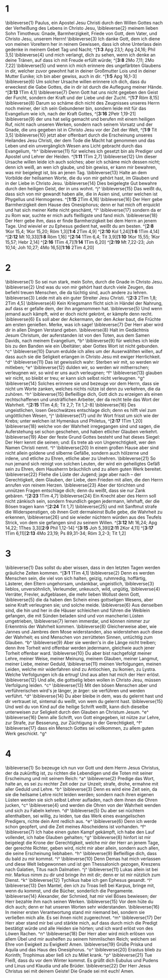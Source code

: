# 1
\bibleverse{1} Paulus, ein Apostel Jesu Christi durch den Willen Gottes nach der Verheißung des Lebens in Christo Jesu, \bibleverse{2} meinem lieben Sohn Timotheus: Gnade, Barmherzigkeit, Friede von Gott, dem Vater, und Christo Jesu, unserem Herrn! \bibleverse{3} Ich danke Gott, dem ich diene von meinen Voreltern her in reinem Gewissen, dass ich ohne Unterlass dein gedenke in meinem Gebet Tag und Nacht; ^[**1:3** Apg 23,1; Apg 24,16; Phil 3,5] \bibleverse{4} und mich verlangt, dich zu sehen, wenn ich denke an deine Tränen, auf dass ich mit Freude erfüllt würde; ^[**3:8** 2Mo 7,11; 2Mo 7,22] \bibleverse{5} und wenn ich mich erinnere des ungefärbten Glaubens in dir, welcher zuvor gewohnt hat in deiner Großmutter Lois und in deiner Mutter Eunike; ich bin aber gewiss, auch in dir. ^[**1:5** Apg 16,1-3] \bibleverse{6} Um solcher Ursache willen erinnere ich dich, dass du erweckest die Gabe Gottes, die in dir ist durch die Auflegung meiner Hände. ^[**3:13** 1Tim 4,1] \bibleverse{7} Denn Gott hat uns nicht gegeben den Geist der Furcht, sondern der Kraft und der Liebe und der Zucht. ^[**1:7** Röm 8,15] \bibleverse{8} Darum so schäme dich nicht des Zeugnisses unseres Herrn noch meiner, der ich sein Gebundener bin, sondern leide mit für das Evangelium wie ich, nach der Kraft Gottes, ^[**3:16** 2Petr 1,19-21] \bibleverse{9} der uns hat selig gemacht und berufen mit einem heiligen Ruf, nicht nach unseren Werken, sondern nach seinem Vorsatz und der Gnade, die uns gegeben ist in Christo Jesu vor der Zeit der Welt, ^[**1:9** Tit 3,5] \bibleverse{10} jetzt aber offenbart durch die Erscheinung unseres Heilandes Jesu Christi, der dem Tode die Macht hat genommen und das Leben und ein unvergänglich Wesen ans Licht gebracht durch das Evangelium, ^h^ \bibleverse{11} für welches ich gesetzt bin als Prediger und Apostel und Lehrer der Heiden. ^[**1:11** 1Tim 2,7] \bibleverse{12} Um dieser Ursache willen leide ich auch solches; aber ich schäme mich dessen nicht; denn ich weiß, an wen ich glaube, und bin gewiss, er kann mir bewahren, was mir beigelegt ist, bis an jenen Tag. \bibleverse{13} Halte an dem Vorbilde der heilsamen Worte, die du von mir gehört hast, im Glauben und in der Liebe in Christo Jesu. \bibleverse{14} Dies beigelegte Gut bewahre durch den heiligen Geist, der in uns wohnt. ^j^ \bibleverse{15} Das weißt du, dass sich von mir gewandt haben alle, die in Asien sind, unter welchen ist Phygellus und Hermogenes. ^[**1:15** 2Tim 4,16] \bibleverse{16} Der Herr gebe Barmherzigkeit dem Hause des Onesiphorus; denn er hat mich oft erquickt und hat sich meiner Kette nicht geschämt, ^l^ \bibleverse{17} sondern da er zu Rom war, suchte er mich aufs fleißigste und fand mich. \bibleverse{18} Der Herr gebe ihm, dass er finde Barmherzigkeit bei dem Herrn an jenem Tage. Und wieviel er zu Ephesus gedient hat, weißt du am besten.
 ^[**2:8** 1Kor 15,4; 1Kor 15,20; Röm 1,3][**1:4** 2Tim 4,9]  ^[**2:10** Kol 1,24][**1:6** 1Tim 4,14]  ^[**2:12** Mt 10,33][**1:8** Röm 1,16]  ^[**2:14** 1Tim 6,4; Tit 3,9][**1:10** 1Kor 15,55; 1Kor 15,57; Hebr 2,14]  ^[**2:16** 1Tim 4,7][**1:14** 1Tim 6,20]  ^[**2:19** Mt 7,22-23; Joh 10,14; Joh 10,27; 4Mo 16,5][**1:16** 2Tim 4,20]

# 2
\bibleverse{1} So sei nun stark, mein Sohn, durch die Gnade in Christo Jesu. \bibleverse{2} Und was du von mir gehört hast durch viele Zeugen, das befiehl treuen Menschen, die da tüchtig sind, auch andere zu lehren. \bibleverse{3} Leide mit als ein guter Streiter Jesu Christi. ^[**2:3** 2Tim 1,8; 2Tim 4,5] \bibleverse{4} Kein Kriegsmann flicht sich in Händel der Nahrung, auf dass er gefalle dem, der ihn angenommen hat. \bibleverse{5} Und wenn jemand auch kämpft, wird er doch nicht gekrönt, er kämpfe denn recht. \bibleverse{6} Es soll aber der Ackermann, der den Acker baut, die Früchte am ersten genießen. Merke, was ich sage! \bibleverse{7} Der Herr aber wird dir in allen Dingen Verstand geben. \bibleverse{8} Halt im Gedächtnis Jesum Christum, der auferstanden ist von den Toten, aus dem Samen Davids, nach meinem Evangelium, ^b^ \bibleverse{9} für welches ich leide bis zu den Banden wie ein Übeltäter; aber Gottes Wort ist nicht gebunden. ^c^ \bibleverse{10} Darum erdulde ich alles um der Auserwählten willen, auf dass auch sie die Seligkeit erlangen in Christo Jesu mit ewiger Herrlichkeit. ^d^ \bibleverse{11} Das ist gewisslich wahr: Sterben wir mit, so werden wir mitleben; ^e^ \bibleverse{12} dulden wir, so werden wir mitherrschen; verleugnen wir, so wird er uns auch verleugnen; ^f^ \bibleverse{13} glauben wir nicht, so bleibt er treu; er kann sich selbst nicht verleugnen. ^g^ \bibleverse{14} Solches erinnere sie und bezeuge vor dem Herrn, dass sie nicht um Worte zanken, welches nichts nütze ist denn zu verkehren, die da zuhören. ^h^ \bibleverse{15} Befleißige dich, Gott dich zu erzeigen als einen rechtschaffenen und unsträflichen Arbeiter, der da recht teile das Wort der Wahrheit. ^[**2:15** 1Tim 4,6; Tit 2,7; Tit 1,2-8] \bibleverse{16} Des ungeistlichen, losen Geschwätzes entschlage dich; denn es hilft viel zum ungöttlichen Wesen, ^j^ \bibleverse{17} und ihr Wort frisst um sich wie der Krebs; unter welchen ist Hymenäus und Philetus, ^[**2:17** 1Tim 1,20] \bibleverse{18} welche von der Wahrheit irregegangen sind und sagen, die Auferstehung sei schon geschehen, und haben etlicher Glauben verkehrt. \bibleverse{19} Aber der feste Grund Gottes besteht und hat dieses Siegel: Der Herr kennt die seinen; und: Es trete ab von Ungerechtigkeit, wer den Namen Christi nennt. ^l^ \bibleverse{20} In einem großen Hause aber sind nicht allein goldene und silberne Gefäße, sondern auch hölzerne und irdene, und etliche zu Ehren, etliche aber zu Unehren. \bibleverse{21} So nun jemand sich reinigt von solchen Leuten, der wird ein geheiligtes Gefäß sein zu Ehren, dem Hausherrn bräuchlich und zu allem guten Werk bereitet. \bibleverse{22} Fliehe die Lüste der Jugend; jage aber nach – der Gerechtigkeit, dem Glauben, der Liebe, dem Frieden mit allen, die den Herrn anrufen von reinem Herzen. \bibleverse{23} Aber der törichten und unnützen Fragen entschlage dich; denn du weißt, dass sie nur Zank gebären. ^[**2:23** 1Tim 4,7] \bibleverse{24} Ein Knecht aber des Herrn soll nicht zänkisch sein, sondern freundlich gegen jedermann, lehrhaft, der die Bösen tragen kann ^[**2:24** Tit 1,7] \bibleverse{25} und mit Sanftmut strafe die Widerspenstigen, ob ihnen Gott dermaleinst Buße gebe, die Wahrheit zu erkennen, \bibleverse{26} und sie wieder nüchtern würden aus des Teufels Strick, von dem sie gefangen sind zu seinem Willen.
  ^[**3:12** Mt 16,24; Apg 14,22; 1Thes 3,3][**2:9** Phil 1,12-14]  ^[**3:15** Joh 5,39][**2:11** 2Kor 4,11]  ^[**3:17** 1Tim 6,11][**2:13** 4Mo 23,19; Ps 89,31-34; Röm 3,2-3; Tit 1,2]       

# 3
\bibleverse{1} Das sollst du aber wissen, dass in den letzten Tagen werden gräuliche Zeiten kommen. ^[**3:1** 1Tim 4,1] \bibleverse{2} Denn es werden Menschen sein, die viel von sich halten, geizig, ruhmredig, hoffärtig, Lästerer, den Eltern ungehorsam, undankbar, ungeistlich, \bibleverse{3} lieblos, unversöhnlich, Verleumder, unkeusch, wild, ungütig, \bibleverse{4} Verräter, Frevler, aufgeblasen, die mehr lieben Wollust denn Gott, \bibleverse{5} die da haben den Schein eines gottseligen Wesens, aber seine Kraft verleugnen sie; und solche meide. \bibleverse{6} Aus denselben sind, die hin und her in die Häuser schleichen und führen die Weiblein gefangen, die mit Sünden beladen sind und von mancherlei Lüsten umgetrieben, \bibleverse{7} lernen immerdar, und können nimmer zur Erkenntnis der Wahrheit kommen. \bibleverse{8} Gleicherweise aber, wie Jannes und Jambres dem Mose widerstanden, also widerstehen auch diese der Wahrheit; es sind Menschen von zerrütteten Sinnen, untüchtig zum Glauben. ^b^ \bibleverse{9} Aber sie werden's in die Länge nicht treiben; denn ihre Torheit wird offenbar werden jedermann, gleichwie auch jener Torheit offenbar ward. \bibleverse{10} Du aber bist nachgefolgt meiner Lehre, meiner Weise, meiner Meinung, meinem Glauben, meiner Langmut, meiner Liebe, meiner Geduld, \bibleverse{11} meinen Verfolgungen, meinen Leiden, welche mir widerfahren sind zu Antiochien, zu Ikonien, zu Lystra. Welche Verfolgungen ich da ertrug! Und aus allen hat mich der Herr erlöst. \bibleverse{12} Und alle, die gottselig leben wollen in Christo Jesu, müssen Verfolgung leiden. ^c^ \bibleverse{13} Mit den bösen Menschen aber und verführerischen wird's je länger, je ärger: sie verführen und werden verführt. ^d^ \bibleverse{14} Du aber bleibe in dem, was du gelernt hast und dir vertrauet ist, sintemal du weißt, von wem du gelernt hast. \bibleverse{15} Und weil du von Kind auf die heilige Schrift weißt, kann dich dieselbe unterweisen zur Seligkeit durch den Glauben an Christum Jesum. ^e^ \bibleverse{16} Denn alle Schrift, von Gott eingegeben, ist nütze zur Lehre, zur Strafe, zur Besserung, zur Züchtigung in der Gerechtigkeit, ^f^ \bibleverse{17} dass ein Mensch Gottes sei vollkommen, zu allem guten Werk geschickt. ^g^ 
      

# 4
\bibleverse{1} So bezeuge ich nun vor Gott und dem Herrn Jesus Christus, der da zukünftig ist, zu richten die Lebendigen und die Toten mit seiner Erscheinung und mit seinem Reich: ^a^ \bibleverse{2} Predige das Wort, halte an, es sei zu rechter Zeit oder zur Unzeit; strafe, drohe, ermahne mit aller Geduld und Lehre. ^b^ \bibleverse{3} Denn es wird eine Zeit sein, da sie die heilsame Lehre nicht leiden werden; sondern nach ihren eigenen Lüsten werden sie sich selbst Lehrer aufladen, nach dem ihnen die Ohren jucken, ^c^ \bibleverse{4} und werden die Ohren von der Wahrheit wenden und sich zu Fabeln kehren. ^d^ \bibleverse{5} Du aber sei nüchtern allenthalben, sei willig, zu leiden, tue das Werk eines evangelischen Predigers, richte dein Amt redlich aus. ^e^ \bibleverse{6} Denn ich werde schon geopfert, und die Zeit meines Abscheidens ist vorhanden. ^f^ \bibleverse{7} Ich habe einen guten Kampf gekämpft, ich habe den Lauf vollendet, ich habe Glauben gehalten; ^g^ \bibleverse{8} hinfort ist mir beigelegt die Krone der Gerechtigkeit, welche mir der Herr an jenem Tage, der gerechte Richter, geben wird, nicht mir aber allein, sondern auch allen, die seine Erscheinung liebhaben. ^h^ \bibleverse{9} Befleißige dich, dass du bald zu mir kommst. ^i^ \bibleverse{10} Denn Demas hat mich verlassen und diese Welt liebgewonnen und ist gen Thessalonich gezogen, Kreszens nach Galatien, Titus nach Dalmatien. ^j^ \bibleverse{11} Lukas allein ist bei mir. Markus nimm zu dir und bringe ihn mit dir; denn er ist mir nützlich zum Dienst. ^k^ \bibleverse{12} Tychikus habe ich gen Ephesus gesandt. ^l^ \bibleverse{13} Den Mantel, den ich zu Troas ließ bei Karpus, bringe mit, wenn du kommst, und die Bücher, sonderlich die Pergamente. \bibleverse{14} Alexander, der Schmied, hat mir viel Böses bewiesen; der Herr bezahle ihm nach seinen Werken. \bibleverse{15} Vor dem hüte du dich auch; denn er hat unseren Worten sehr widerstanden. \bibleverse{16} In meiner ersten Verantwortung stand mir niemand bei, sondern sie verließen mich alle. Es sei ihnen nicht zugerechnet. ^m^ \bibleverse{17} Der Herr aber stand mir bei und stärkte mich, auf dass durch mich die Predigt bestätigt würde und alle Heiden sie hörten; und ich ward erlöst von des Löwen Rachen. ^n^ \bibleverse{18} Der Herr aber wird mich erlösen von allem Übel und mir aushelfen zu seinem himmlischen Reich; welchem sei Ehre von Ewigkeit zu Ewigkeit! Amen. \bibleverse{19} Grüße Priska und Aquila und das Haus des Onesiphorus. ^o^ \bibleverse{20} Erastus blieb zu Korinth; Trophimus aber ließ ich zu Milet krank. ^p^ \bibleverse{21} Tue Fleiß, dass du vor dem Winter kommst. Es grüßt dich Eubulus und Pudens und Linus und Klaudia und alle Brüder. \bibleverse{22} Der Herr Jesus Christus sei mit deinem Geiste! Die Gnade sei mit euch! Amen.